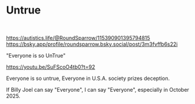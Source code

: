 # Untrue

&nbsp;

https://autistics.life/@RoundSparrow/115390901395794815       
https://bsky.app/profile/roundsparrow.bsky.social/post/3m3fvffb6s22i

"Everyone is so UnTrue"

https://youtu.be/SuFScoO4tb0?t=92

Everyone is so untrue, Everyone in U.S.A. society prizes deception. 

If Billy Joel can say "Everyone", I can say "Everyone", especially in October 2025.

